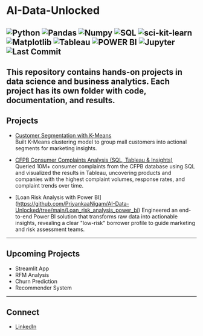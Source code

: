 # AI-Data-Unlocked
![Python](https://img.shields.io/badge/Python-3776AB?style=for-the-badge&logoColor=white)
![Pandas](https://img.shields.io/badge/Pandas-150458?style=for-the-badge&logoColor=white)
![Numpy](https://img.shields.io/badge/Numpy-013243?style=for-the-badge&logoColor=white)
![SQL](https://img.shields.io/badge/SQL-336791?style=for-the-badge&logoColor=white)
![sci-kit-learn](https://img.shields.io/badge/sci-kitlearn-F7931E?style=for-the-badge&logoColor=white)
![Matplotlib](https://img.shields.io/badge/Matplotlib-11557c?style=for-the-badge&logoColor=white)
![Tableau](https://img.shields.io/badge/Tableau-E9767?style=for-the-badge&logoColor=white)
![POWER BI](https://img.shields.io/badge/Power%20BI-F2C811?style=for-the-badge&logoColor=white)
![Jupyter](https://img.shields.io/badge/Jupyter-F37626?style=for-the-badge&Logo=PowerBI&logoColor=white)
![Last Commit](https://img.shields.io/github/last-commit/PriyankaaNigam/AI-Data-Unlocked?style=for-the-badge&color=brightgreen)
---
This repository contains hands-on projects in **data science** and **business analytics**.
Each project has its own folder with code, documentation, and results.
---
## Projects
- [Customer Segmentation with K-Means](https://github.com/PriyankaaNigam/AI-Data-Unlocked/tree/main/customer_segmentation)  
  Built K-Means clustering model to group mall customers into actional segments for marketing insights.
  
- [CFPB Consumer Complaints Analysis (SQL, Tableau & Insights)](https://github.com/PriyankaaNigam/AI-Data-Unlocked/tree/main/CFPB_Complaint_Analysis)  
  Queried 10M+ consumer complaints from the CFPB database using SQL and visualized the results in Tableau, uncovering products and companies with the highest complaint volumes, response rates, and complaint trends over time. 

- [Loan Risk Analysis with Power BI] (https://github.com/PriyankaaNigam/AI-Data-Unlocked/tree/main/Loan_risk_analysis_power_bi)
  Engineered an end-to-end Power BI solution that transforms raw data into actionable insights, revealing a clear "low-risk" borrower profile to guide marketing and risk assessment teams.
---  
## Upcoming Projects
- Streamlit App
- RFM Analysis
- Churn Prediction
- Recommender System
---
## Connect
- [LinkedIn](https://www.linkedin.com/in/priyankaa-nigam/)
